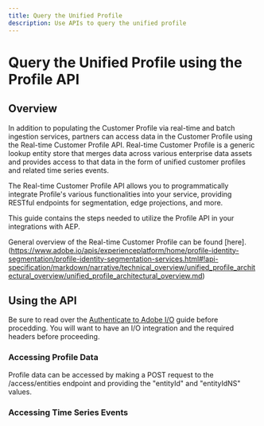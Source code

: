 ```yaml
---
title: Query the Unified Profile 
description: Use APIs to query the unified profile
---
```


# Query the Unified Profile using the Profile API

## Overview

In addition to populating the Customer Profile via real-time and batch ingestion services, partners can access data in the Customer Profile using the Real-time Customer Profile API. Real-time Customer Profile is a generic lookup entity store that merges data across various enterprise data assets and provides access to that data in the form of unified customer profiles and related time series events. 

The Real-time Customer Profile API allows you to programmatically integrate Profile's various functionalities into your service, providing RESTful endpoints for segmentation, edge projections, and more.

This guide contains the steps needed to utilize the Profile API in your integrations with AEP.

General overview of the Real-time Customer Profile can be found [here].(https://www.adobe.io/apis/experienceplatform/home/profile-identity-segmentation/profile-identity-segmentation-services.html#!api-specification/markdown/narrative/technical_overview/unified_profile_architectural_overview/unified_profile_architectural_overview.md)


## Using the API

Be sure to read over the [Authenticate to Adobe I/O](help/general/io-integration.md) guide before procedding. You will want to have an I/O integration and the required headers before proceeding. 

### Accessing Profile Data

Profile data can be accessed by making a POST request to the /access/entities endpoint and providing the "entityId" and "entityIdNS" values. 

### Accessing Time Series Events


